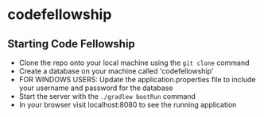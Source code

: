 # codefellowship

## Starting Code Fellowship
* Clone the repo onto your local machine using the ```git clone``` command
* Create a database on your machine called 'codefellowship'
* FOR WINDOWS USERS: Update the application.properties file to include your username and password for the database
* Start the server with the ```./gradlew bootRun``` command
* In your browser visit localhost:8080 to see the running application
